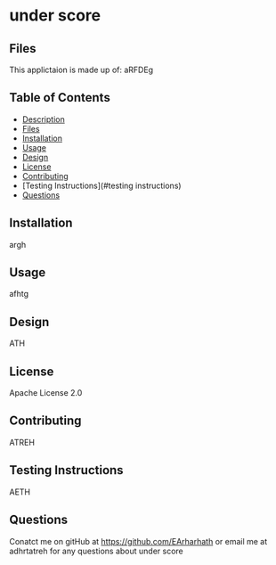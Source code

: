 # under score
## Files

This applictaion is made up of: aRFDEg

## Table of Contents
* [Description](#description)
* [Files](#files)
* [Installation](#installation)
* [Usage](#usage)
* [Design](#design)
* [License](#license)
* [Contributing](#contributing)
* [Testing Instructions](#testing instructions)
* [Questions](#questions)

## Installation
argh

## Usage
afhtg

## Design
ATH

## License
Apache License 2.0

## Contributing
ATREH

## Testing Instructions
AETH

## Questions
Conatct me on gitHub at https://github.com/EArharhath or email me at adhrtatreh for any questions about under score

